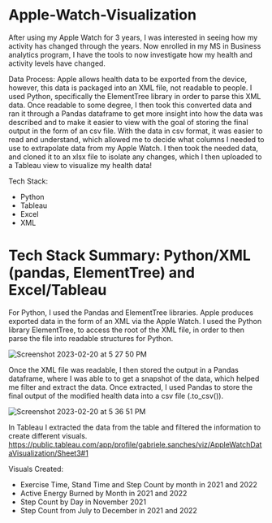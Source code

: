 # Apple-Watch-Visualization

After using my Apple Watch for 3 years, I was interested in seeing how my activity has changed through the years. Now enrolled in my MS in Business analytics program, I have the tools to now investigate how my health and activity levels have changed.

Data Process: 
Apple allows health data to be exported from the device, however, this data is packaged into an XML file, not readable to people. I used Python, specifically the ElementTree library in order to parse this XML data. Once readable to some degree, I then took this converted data and ran it through a Pandas dataframe to get more insight into how the data was described and to make it easier to view with the goal of storing the final output in the form of an csv file. With the data in csv format, it was easier to read and understand, which allowed me to decide what columns I needed to use to extrapolate data from my Apple Watch. I then took the needed data, and cloned it to an xlsx file to isolate any changes, which I then uploaded to a Tableau view to visualize my health data!


Tech Stack:
  - Python
  - Tableau
  - Excel
  - XML
  
# Tech Stack Summary: Python/XML (pandas, ElementTree) and Excel/Tableau

For Python, I used the Pandas and ElementTree libraries. Apple produces exported data in the form of an XML via the Apple Watch. I used the Python library ElementTree, to access the root of the XML file, in order to then parse the file into readable structures for Python. 

![Screenshot 2023-02-20 at 5 27 50 PM](https://user-images.githubusercontent.com/123784158/220207305-798966e9-b474-4769-8eac-20b55391e7b3.png)


Once the XML file was readable, I then stored the output in a Pandas dataframe, where I was able to to get a snapshot of the data, which helped me filter and extract the data. Once extracted, I used Pandas to store the final output of the modified health data into a csv file (.to_csv()).

![Screenshot 2023-02-20 at 5 36 51 PM](https://user-images.githubusercontent.com/123784158/220208116-1ff2e0d9-aa64-48da-9024-c81e313f29c9.png)

In Tableau I extracted the data from the table and filtered the information to create different visuals. 
https://public.tableau.com/app/profile/gabriele.sanches/viz/AppleWatchDataVisualization/Sheet3#1

Visuals Created: 
- Exercise Time, Stand Time and Step Count by month in 2021 and 2022
- Active Energy Burned by Month in 2021 and 2022
- Step Count by Day in November 2021
- Step Count from July to December in 2021 and 2022
